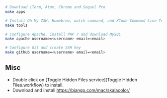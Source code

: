 ```sh
# Download iTerm, Atom, Chrome and Sequel Pro
make apps

# Install Oh My ZSH, Homebrew, watch command, and XCode Command Line Tools
make tools

# Configure Apache, install PHP 7 and download MySQL
make apache username=<username> email=<email>

# Configure Git and create SSH key
make github username=<username> email=<email>
```


## Misc
- Double click on [Toggle Hidden Files service](Toggle Hidden Files.workflow) to install.
- Download and install https://bjango.com/mac/skalacolor/
